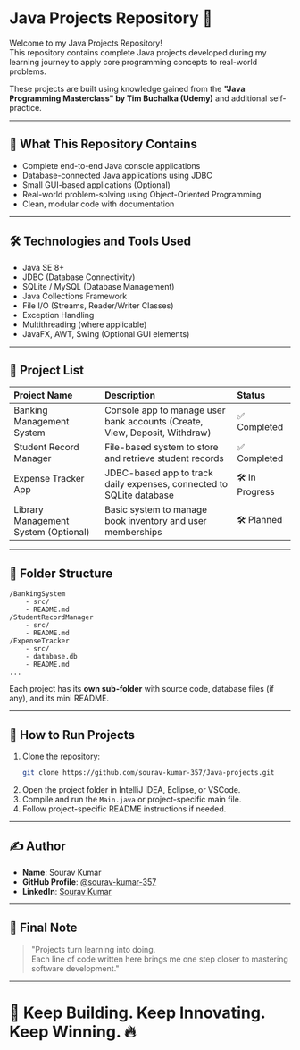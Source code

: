 # Java Projects Repository 🚀

Welcome to my Java Projects Repository!  
This repository contains complete Java projects developed during my learning journey to apply core programming concepts to real-world problems.

These projects are built using knowledge gained from the **"Java Programming Masterclass" by Tim Buchalka (Udemy)** and additional self-practice.

---

## 🧠 What This Repository Contains

- Complete end-to-end Java console applications
- Database-connected Java applications using JDBC
- Small GUI-based applications (Optional)
- Real-world problem-solving using Object-Oriented Programming
- Clean, modular code with documentation

---

## 🛠 Technologies and Tools Used

- Java SE 8+
- JDBC (Database Connectivity)
- SQLite / MySQL (Database Management)
- Java Collections Framework
- File I/O (Streams, Reader/Writer Classes)
- Exception Handling
- Multithreading (where applicable)
- JavaFX, AWT, Swing (Optional GUI elements)

---

## 🧩 Project List

| Project Name | Description | Status |
|:---|:---|:---|
| Banking Management System | Console app to manage user bank accounts (Create, View, Deposit, Withdraw) | ✅ Completed |
| Student Record Manager | File-based system to store and retrieve student records | ✅ Completed |
| Expense Tracker App | JDBC-based app to track daily expenses, connected to SQLite database | 🛠 In Progress |
| Library Management System (Optional) | Basic system to manage book inventory and user memberships | 🛠 Planned |

---

## 📂 Folder Structure

```
/BankingSystem
    - src/
    - README.md
/StudentRecordManager
    - src/
    - README.md
/ExpenseTracker
    - src/
    - database.db
    - README.md
...
```

Each project has its **own sub-folder** with source code, database files (if any), and its mini README.

---

## 🚀 How to Run Projects

1. Clone the repository:
   ```bash
   git clone https://github.com/sourav-kumar-357/Java-projects.git
   ```
2. Open the project folder in IntelliJ IDEA, Eclipse, or VSCode.
3. Compile and run the `Main.java` or project-specific main file.
4. Follow project-specific README instructions if needed.

---

## ✍️ Author

- **Name**: Sourav Kumar
- **GitHub Profile**: [@sourav-kumar-357](https://github.com/sourav-kumar-357)
- **LinkedIn**: [Sourav Kumar](https://linkedin.com/in/souravkumar357)

---

## 📣 Final Note

> "Projects turn learning into doing.  
Each line of code written here brings me one step closer to mastering software development."

---

# 🚀 Keep Building. Keep Innovating. Keep Winning. 🔥
